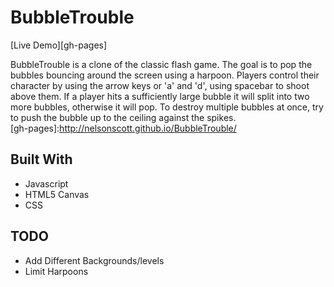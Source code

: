 # BubbleTrouble

[Live Demo][gh-pages]

BubbleTrouble is a clone of the classic flash game.  The goal is to pop the bubbles bouncing around the screen using a harpoon.  Players control their character by using the arrow keys or 'a' and 'd', using spacebar to shoot above them.  If a player hits a sufficiently large bubble it will split into two more bubbles, otherwise it will pop.  To destroy multiple bubbles at once, try to push the bubble up to the ceiling against the spikes.  
[gh-pages]:http://nelsonscott.github.io/BubbleTrouble/

## Built With

* Javascript
* HTML5 Canvas
* CSS

## TODO
* Add Different Backgrounds/levels
* Limit Harpoons
